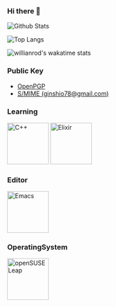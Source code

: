 ### Hi there 👋

<!--
**GinShio/GinShio** is a ✨ _special_ ✨ repository because its `README.md` (this file) appears on your GitHub profile.

Here are some ideas to get you started:

- 🔭 I’m currently working on ...
- 🌱 I’m currently learning ...
- 👯 I’m looking to collaborate on ...
- 🤔 I’m looking for help with ...
- 💬 Ask me about ...
- 📫 How to reach me: ...
- 😄 Pronouns: ...
- ⚡ Fun fact: ...
-->

![Github Stats](https://github-readme-stats.vercel.app/api?username=GinShio&show_icons=true&theme=synthwave&count_private=true)

![Top Langs](https://github-readme-stats.vercel.app/api/top-langs/?username=GinShio&layout=compact&hide=html,javascript,css)

![willianrod's wakatime stats](https://github-readme-stats.vercel.app/api/wakatime?username=GinShio)



### Public Key

  - [OpenPGP](pgp_public_key)
  - [S/MIME (ginshio78@gmail.com)](gmail_smime_public_key)



### Learning

<img height="96" src="https://upload.wikimedia.org/wikipedia/commons/1/18/ISO_C%2B%2B_Logo.svg" title="C++" />
<img height="96" src="https://upload.wikimedia.org/wikipedia/commons/9/92/Official_Elixir_logo.png" title="Elixir" />



### Editor

<img height="96" src="https://upload.wikimedia.org/wikipedia/commons/0/08/EmacsIcon.svg" title="Emacs" />



### OperatingSystem

<img height="96" src="https://upload.wikimedia.org/wikipedia/commons/7/72/OpenSUSE_Leap_green_logo.svg" title="openSUSE Leap" />
